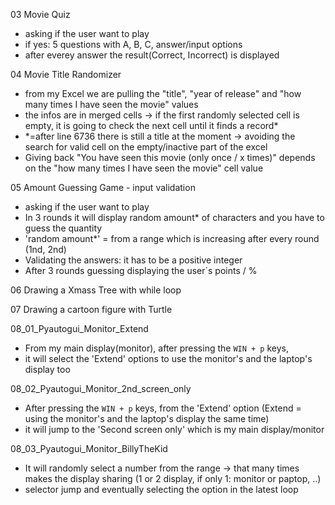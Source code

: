 03 Movie Quiz
- asking if the user want to play
- if yes: 5 questions with A, B, C, answer/input options
- after everey answer the result(Correct, Incorrect) is displayed

04 Movie Title Randomizer
- from my Excel we are pulling the "title", "year of release" and "how many times I have seen the movie" values
- the infos are in merged cells -> if the first randomly selected cell is empty, it is going to check the next cell until it finds a record*
- *=after line 6736 there is still a title at the moment -> avoiding the search for valid cell on the empty/inactive part of the excel
- Giving back "You have seen this movie (only once / x times)" depends on the "how many times I have seen the movie" cell value

05 Amount Guessing Game - input validation
- asking if the user want to play
- In 3 rounds it will display random amount* of characters and you have to guess the quantity
- 'random amount*' = from a range which is increasing after every round (1nd, 2nd)
- Validating the answers: it has to be a positive integer
- After 3 rounds guessing displaying the user`s points / %

06 Drawing a Xmass Tree with while loop

07 Drawing a cartoon figure with Turtle

08_01_Pyautogui_Monitor_Extend
   - From my main display(monitor), after pressing the `WIN + p` keys, 
   - it will select the 'Extend' options to use the monitor's and the laptop's display too

08_02_Pyautogui_Monitor_2nd_screen_only
   - After pressing the `WIN + p` keys, from the 'Extend' option (Extend = using the monitor's and the laptop's display the same time)
   - it will jump to the 'Second screen only' which is my main display/monitor

08_03_Pyautogui_Monitor_BillyTheKid
   - It will randomly select a number from the range -> that many times makes the display sharing (1 or 2 display, if only 1: monitor or paptop, ..)
   - selector jump and eventually selecting the option in the latest loop